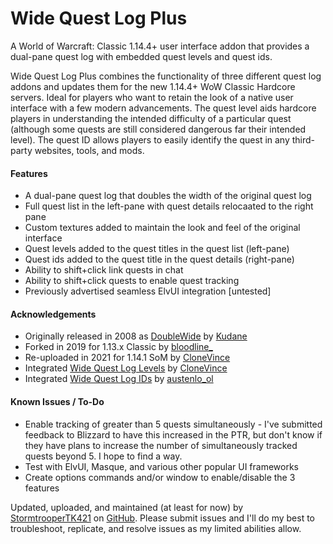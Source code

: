 # Wide Quest Log Plus
A World of Warcraft: Classic 1.14.4+ user interface addon that provides a dual-pane quest log with embedded quest levels and quest ids.

Wide Quest Log Plus combines the functionality of three different quest log addons and updates them for the new 1.14.4+ WoW Classic Hardcore servers. Ideal for players who want to retain the look of a native user interface with a few modern advancements. The quest level aids hardcore players in understanding the intended difficulty of a particular quest (although some quests are still considered dangerous far their intended level). The quest ID allows players to easily identify the quest in any third-party websites, tools, and mods.

<h4>Features</h4>

- A dual-pane quest log that doubles the width of the original quest log
- Full quest list in the left-pane with quest details relocaated to the right pane
- Custom textures added to maintain the look and feel of the original interface
- Quest levels added to the quest titles in the quest list (left-pane)
- Quest ids added to the quest title in the quest details (right-pane)
- Ability to shift+click link quests in chat
- Ability to shift+click quests to enable quest tracking
- Previously advertised seamless ElvUI integration [untested]

<h4>Acknowledgements</h4>

- Originally released in 2008 as [DoubleWide](https://www.wowinterface.com/downloads/info6887-DoubleWide.html) by [Kudane](https://www.wowinterface.com/forums/member.php?u=3)
- Forked in 2019 for 1.13.x Classic by [bloodline_](https://legacy.curseforge.com/members/bloodline_/projects)
- Re-uploaded in 2021 for 1.14.1 SoM by [CloneVince](https://legacy.curseforge.com/members/CloneVince/projects)
- Integrated [Wide Quest Log Levels](https://legacy.curseforge.com/wow/addons/widequestloglevels) by [CloneVince](https://legacy.curseforge.com/members/CloneVince/projects)
- Integrated [Wide Quest Log IDs](https://www.curseforge.com/wow/addons/widequestlogids) by [austenlo_ol](https://legacy.curseforge.com/members/austenlo_ol/projects)

<h4>Known Issues / To-Do</h4>

- Enable tracking of greater than 5 quests simultaneously - I've submitted feedback to Blizzard to have this increased in the PTR, but don't know if they have plans to increase the number of simultaneously tracked quests beyond 5. I hope to find a way.
- Test with ElvUI, Masque, and various other popular UI frameworks
- Create options commands and/or window to enable/disable the 3 features

Updated, uploaded, and maintained (at least for now) by [StormtrooperTK421](https://discordapp.com/users/237746068844969994) on [GitHub](https://github.com/DustinChecketts/WideQuestLogPlus). Please submit issues and I'll do my best to troubleshoot, replicate, and resolve issues as my limited abilities allow.

